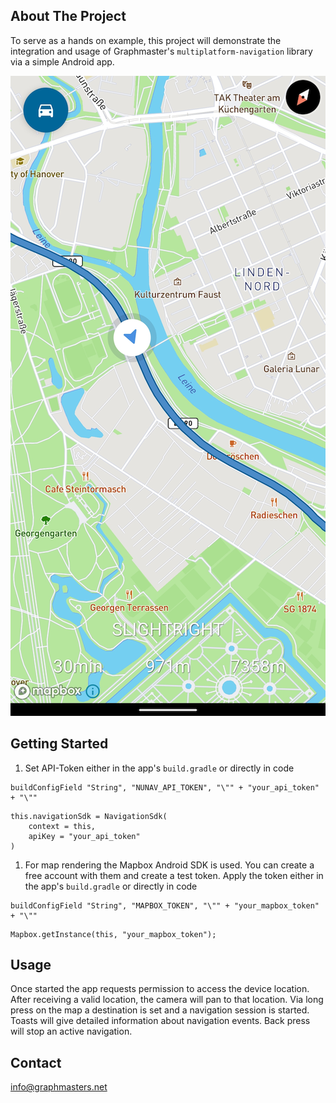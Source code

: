 ## About The Project

To serve as a hands on example, this project will demonstrate the integration and usage of Graphmaster's `multiplatform-navigation` library via a simple Android app.

![Preview](https://github.com/Graphmasters/navigation-android-example/blob/main/preview.png)

## Getting Started

1. Set API-Token either in the app's `build.gradle` or directly in code
```
buildConfigField "String", "NUNAV_API_TOKEN", "\"" + "your_api_token" + "\""
```
```
this.navigationSdk = NavigationSdk(
    context = this,
    apiKey = "your_api_token"
)
```

1. For map rendering the Mapbox Android SDK is used. You can create a free account with them and create a test token. Apply the token either in the app's `build.gradle` or directly in code
```
buildConfigField "String", "MAPBOX_TOKEN", "\"" + "your_mapbox_token" + "\""
```
```
Mapbox.getInstance(this, "your_mapbox_token");
```

## Usage
Once started the app requests permission to access the device location. After receiving a valid location, the camera will pan to that location.
Via long press on the map a destination is set and a navigation session is started. Toasts will give detailed information about navigation events.
Back press will stop an active navigation.

## Contact
info@graphmasters.net

